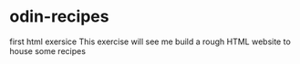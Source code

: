 # odin-recipes
first html exersice
This exercise will see me build a rough HTML website to house some recipes
